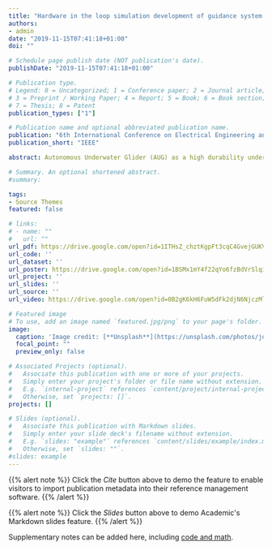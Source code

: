 ```yaml
---
title: "Hardware in the loop simulation development of guidance system for autonomous underwater glider"
authors:
- admin
date: "2019-11-15T07:41:18+01:00"
doi: ""

# Schedule page publish date (NOT publication's date).
publishDate: "2019-11-15T07:41:18+01:00"

# Publication type.
# Legend: 0 = Uncategorized; 1 = Conference paper; 2 = Journal article;
# 3 = Preprint / Working Paper; 4 = Report; 5 = Book; 6 = Book section;
# 7 = Thesis; 8 = Patent
publication_types: ["1"]

# Publication name and optional abbreviated publication name.
publication: "6th International Conference on Electrical Engineering and Informatics (ICEEI)"
publication_short: "IEEE"

abstract: Autonomous Underwater Glider (AUG) as a high durability underwater vehicle is typically capable of extremely long missions in the ocean by tracking the desired waypoints using guidance system. Typical AUG's guidance system development requires many costly at-sea trials to evaluate the guidance ability. Simulation provides a cost-effective measure to carry out preliminary component and system testing, thereby reducing the number of potential failures in at-sea trials. This paper presents the Hardware in the Loop (HIL) simulation development of the guidance system for a class of AUG. Guidance through waypoints using Line of Sight (LOS) method guides the AUG to desired waypoints by adjusting the yaw angle. The LOS algorithm was implemented as executable code in BeagleBone Black board. HIL simulation can be simulated using the hardware component (BeagleBone Black) along with AUG's models which were built in MATLAB/SIMULINK. It provides the verification step of the AUG's guidance system before the real deployment in the ocean. The HIL simulation showed that LOS method was able to guide the AUG to desired waypoints despite simulated using some different waypoint schemes and under the effect of ocean currents as a disturbance.

# Summary. An optional shortened abstract.
#summary:

tags:
- Source Themes
featured: false

# links:
# - name: ""
#   url: ""
url_pdf: https://drive.google.com/open?id=1ITHsZ_chztKgpFt3cqC4GvejGUKVXlGB
url_code: ''
url_dataset: ''
url_poster: https://drive.google.com/open?id=1BSMx1mY4f22qYo6fzBdVrSlqiS1IRmYv
url_project: ''
url_slides: ''
url_source: ''
url_video: https://drive.google.com/open?id=0B2gK6kH6FuW5dFk2djN6NjczMlk

# Featured image
# To use, add an image named `featured.jpg/png` to your page's folder.
image:
  caption: 'Image credit: [**Unsplash**](https://unsplash.com/photos/jdD8gXaTZsc)'
  focal_point: ""
  preview_only: false

# Associated Projects (optional).
#   Associate this publication with one or more of your projects.
#   Simply enter your project's folder or file name without extension.
#   E.g. `internal-project` references `content/project/internal-project/index.md`.
#   Otherwise, set `projects: []`.
projects: []

# Slides (optional).
#   Associate this publication with Markdown slides.
#   Simply enter your slide deck's filename without extension.
#   E.g. `slides: "example"` references `content/slides/example/index.md`.
#   Otherwise, set `slides: ""`.
#slides: example
---
```


{{% alert note %}}
Click the *Cite* button above to demo the feature to enable visitors to import publication metadata into their reference management software.
{{% /alert %}}

{{% alert note %}}
Click the *Slides* button above to demo Academic's Markdown slides feature.
{{% /alert %}}

Supplementary notes can be added here, including [code and math](https://sourcethemes.com/academic/docs/writing-markdown-latex/).
